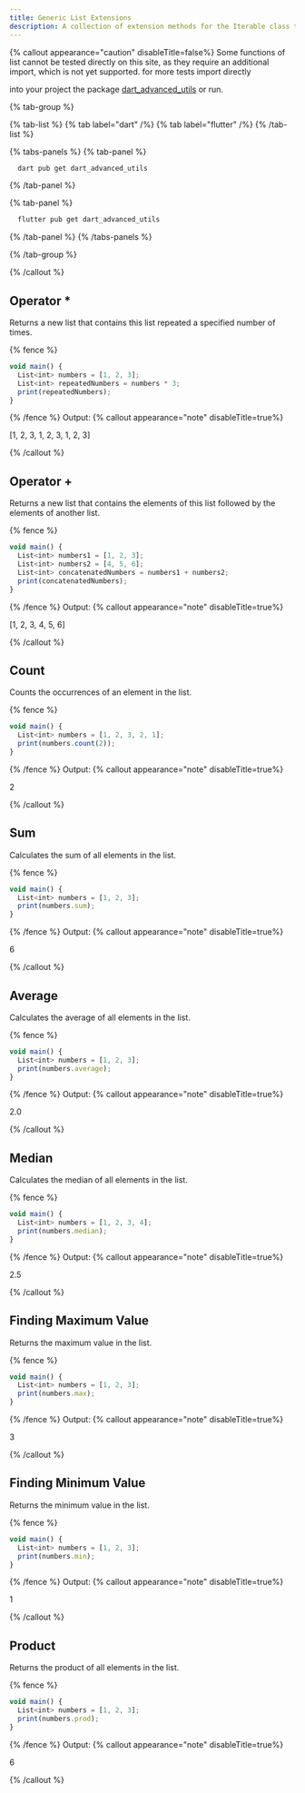 ```yaml
---
title: Generic List Extensions
description: A collection of extension methods for the Iterable class to add common utility functions for lists.
---
```


{% callout appearance="caution" disableTitle=false%}
Some functions of list cannot be tested directly on this site, as they require an additional import, which is not yet supported. for more tests import directly

into your project the package [dart_advanced_utils](https://pub.dev/packages/dart_advanced_utils) or run.

{% tab-group %}

{% tab-list %}
  {% tab label="dart" /%}
  {% tab label="flutter" /%}
{% /tab-list %}

{% tabs-panels %}
  {% tab-panel %}

  ```bash
    dart pub get dart_advanced_utils
  ```

  {% /tab-panel %}

  {% tab-panel %}

  ```bash
    flutter pub get dart_advanced_utils
  ```

  {% /tab-panel %}
{% /tabs-panels %}

{% /tab-group %}

{% /callout %}

## Operator *

Returns a new list that contains this list repeated a specified number of times.

{% fence %}

```typescript
void main() {
  List<int> numbers = [1, 2, 3];
  List<int> repeatedNumbers = numbers * 3;
  print(repeatedNumbers);
}
```

{% /fence %}
Output:
{% callout appearance="note" disableTitle=true%}

 [1, 2, 3, 1, 2, 3, 1, 2, 3]

{% /callout %}

## Operator +

Returns a new list that contains the elements of this list followed by the elements of another list.

{% fence %}

```typescript
void main() {
  List<int> numbers1 = [1, 2, 3];
  List<int> numbers2 = [4, 5, 6];
  List<int> concatenatedNumbers = numbers1 + numbers2;
  print(concatenatedNumbers);
}
```

{% /fence %}
Output:
{% callout appearance="note" disableTitle=true%}

 [1, 2, 3, 4, 5, 6]

{% /callout %}

## Count

Counts the occurrences of an element in the list.

{% fence %}

```typescript
void main() {
  List<int> numbers = [1, 2, 3, 2, 1];
  print(numbers.count(2)); 
}
```

{% /fence %}
Output:
{% callout appearance="note" disableTitle=true%}

 2

{% /callout %}

## Sum

Calculates the sum of all elements in the list.

{% fence %}

```typescript
void main() {
  List<int> numbers = [1, 2, 3];
  print(numbers.sum); 
}
```

{% /fence %}
Output:
{% callout appearance="note" disableTitle=true%}

 6

{% /callout %}

## Average

Calculates the average of all elements in the list.

{% fence %}

```typescript
void main() {
  List<int> numbers = [1, 2, 3];
  print(numbers.average); 
}
```

{% /fence %}
Output:
{% callout appearance="note" disableTitle=true%}

 2.0

{% /callout %}

## Median

Calculates the median of all elements in the list.

{% fence %}

```typescript
void main() {
  List<int> numbers = [1, 2, 3, 4];
  print(numbers.median); 
}
```

{% /fence %}
Output:
{% callout appearance="note" disableTitle=true%}

 2.5

{% /callout %}

## Finding Maximum Value

Returns the maximum value in the list.

{% fence %}

```typescript
void main() {
  List<int> numbers = [1, 2, 3];
  print(numbers.max); 
}
```

{% /fence %}
Output:
{% callout appearance="note" disableTitle=true%}

 3

{% /callout %}

## Finding Minimum Value

Returns the minimum value in the list.

{% fence %}

```typescript
void main() {
  List<int> numbers = [1, 2, 3];
  print(numbers.min); 
}
```

{% /fence %}
Output:
{% callout appearance="note" disableTitle=true%}

 1

{% /callout %}

## Product

Returns the product of all elements in the list.

{% fence %}

```typescript
void main() {
  List<int> numbers = [1, 2, 3];
  print(numbers.prod); 
}
```

{% /fence %}
Output:
{% callout appearance="note" disableTitle=true%}

 6

{% /callout %}
